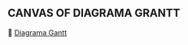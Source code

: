 
## CANVAS OF DIAGRAMA GRANTT 
👀 [Diagrama Gantt](https://www.canva.com/design/DAGG-HBC2IM/PZthoqxxCmLe_rjcKISS6w/edit?utm_content=DAGG-HBC2IM&utm_campaign=designshare&utm_medium=link2&utm_source=sharebutton)
